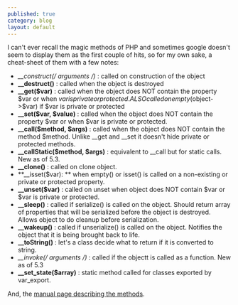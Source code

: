 ```yaml
---
published: true
category: blog
layout: default
---
```


I can't ever recall the magic methods of PHP and sometimes google doesn't seem to display them as the first couple of hits, so for my own sake, a cheat-sheet of them with a few notes:

* **__construct(/* arguments */)** : called on construction of the object
* **__destruct()** : called when the object is destroyed
* **__get($var)** : called when the object does NOT contain the property $var or when $var is private or protected. ALSO called on empty($object-&gt;$var) if $var is private or protected
* **__set($var, $value)** : called when the object does NOT contain the property $var or when $var is private or protected.
* **__call($method, $args)** : called when the object does NOT contain the method $method. Unlike __get and __set it doesn't hide private or protected methods.
* **__callStatic($method, $args)** : equivalent to __call but for static calls. New as of 5.3.
* **__clone()** : called on clone object.
* **__isset($var): ** when empty() or isset() is called on a non-existing or private or protected property.
* **__unset($var)** : called on unset when object does NOT contain $var or $var is private or protected.
* **__sleep()** : called if serialize() is called on the object. Should return array of properties that will be serialized before the object is destroyed. Allows object to do cleanup before serialization.
* **__wakeup()** : called if unserialize() is called on the object. Notifies the object that it is being brought back to life.
* **__toString()** : let's a class decide what to return if it is converted to string.
* **__invoke(/* arguments */)** : called if the objectt is called as a function. New as of 5.3
* **__set_state($array)** : static method called     for classes exported by var_export.

And, the [manual page describing the methods](http://us3.php.net/manual/en/language.oop5.magic.php).
